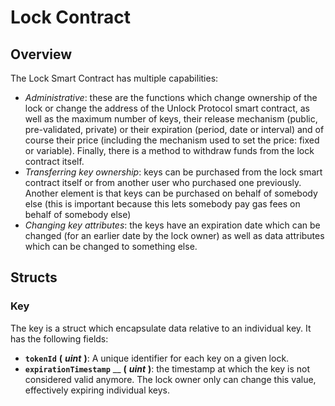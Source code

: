 # Lock Contract

## Overview

The Lock Smart Contract has multiple capabilities:

* _Administrative_: these are the functions which change ownership of the lock or change the address of the Unlock Protocol smart contract, as well as the maximum number of keys, their release mechanism \(public, pre-validated, private\) or their expiration \(period, date or interval\) and of course their price \(including the mechanism used to set the price: fixed or variable\). Finally, there is a method to withdraw funds from the lock contract itself.
* _Transferring key ownership_: keys can be purchased from the lock smart contract itself or from another user who purchased one previously. Another element is that keys can be purchased on behalf of somebody else \(this is important because this lets somebody pay gas fees on behalf of somebody else\)
* _Changing key attributes_: the keys have an expiration date which can be changed \(for an earlier date by the lock owner\) as well as data attributes which can be changed to something else.

## Structs

###  Key

The key is a struct which encapsulate data relative to an individual key. It has the following fields:

* **`tokenId`** **\(** _**uint**_ **\)**: A unique identifier for each key on a given lock.
* **`expirationTimestamp`** __ **\(** _**uint**_ **\)**: the timestamp at which the key is not considered valid anymore. The lock owner only can change this value, effectively expiring individual keys.

